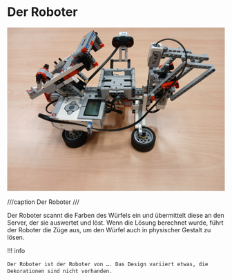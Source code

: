 # Der Roboter

![Der Roboter](../images/robot_1.jpg)

///caption
Der Roboter
///

Der Roboter scannt die Farben des Würfels ein und übermittelt diese an den Server, der sie auswertet und löst. Wenn die
Lösung berechnet wurde, führt der Roboter die Züge aus, um den Würfel auch in physischer Gestalt zu lösen.

!!! info

    Der Roboter ist der Roboter von …. Das Design variiert etwas, die Dekorationen sind nicht vorhanden.

